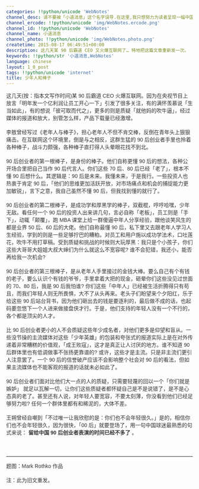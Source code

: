 ```yaml
---
categories: !!python/unicode 'WebNotes'
channel_desc: 请不要被「小道消息」这个名字误导.在这里,我只想努力为读者呈现一幅中国互联网的清明上河图.
channel_ercode: !!python/unicode 'img/WebNotes.ercode.png'
channel_id: !!python/unicode 'WebNotes'
channel_name: 小道消息
channel_photo: !!python/unicode 'img/WebNotes.photo.png'
createtime: 2015-08-17 06:49:51+00:00
description: 这几天某 90 后霸道 CEO 又火爆互联网了… 特地把这篇文章重新发一次。
keywords: !!python/str '小道消息,WebNotes'
language: chinese
layout: 1_0_post
tags: !!python/unicode 'internet'
title: 少年人和棒子
---
```

<div class="rich_media_content" id="js_content">
<p style="font-family: Avenir, sans-serif; border: 0px; margin-top: 12px; margin-bottom: 18px; padding: 0px; outline: 0px; color: rgb(51, 51, 51); white-space: normal;">
         这几天(按：指本文写作时间)某 90 后霸道 CEO 火爆互联网。因为在央视节目上放言「明年发一个亿利润让员工开心一下」引发了很多关注，有的满怀羡慕说「生当如此」，有的想说「彼可取而代之」，更多的则是质疑「就他妈的吹牛逼」，经过媒体的报道和放大，别管怎么样，产品下载量已经激增。
        </p>
<p style="font-family: Avenir, sans-serif; border: 0px; margin-top: 12px; margin-bottom: 18px; padding: 0px; outline: 0px; color: rgb(51, 51, 51); white-space: normal;">
         李敖曾经写过《老年人与棒子》，担心老年人不但不肯交棒，反倒在青年头上狠狠痛击。在互联网这个环境里，倒是与之相反，这群生猛的 90 后创业者手里也拎着各种棒子，战斗力颇强，各种棒子直打得人头晕眼花找不到北。
        </p>
<p style="font-family: Avenir, sans-serif; border: 0px; margin-top: 12px; margin-bottom: 18px; padding: 0px; outline: 0px; color: rgb(51, 51, 51); white-space: normal;">
         90 后创业者的第一根棒子，是身份的棒子。他们自称更懂 90 后的想法，各种公开场合里把自己当作 90 后代言人。你们这些 70 后、80 后已经「老了」，根本不懂 90 后想什么。其逻辑是：90 后是未来。我懂未来，于是我行。一些投资人也热衷于肯定 90 后，「他们的思维更加活跃开放，对市场痛点和机会的捕捉能力更加敏锐」，言下之意，我自己虽然不懂 90 后，但我找到懂的就行了。
        </p>
<p style="font-family: Avenir, sans-serif; border: 0px; margin-top: 12px; margin-bottom: 18px; padding: 0px; outline: 0px; color: rgb(51, 51, 51); white-space: normal;">
         90 后创业者的第二根棒子，是成功学和厚黑学的棒子，双截棍，哼哼哈嘿，少年无敌。看任何一个 90 后的投资人出来讲几句，言必自称「老板」，员工则是「手下」，动辄「颠覆」，跑 MBA 课堂上给一群傻逼中年人分享经验，跟他谈笑风生的都是业界 50 后、60 后的大佬。他们自称最懂 90 后，私下里又去跟老年人学习人生经验，学到的则是一些足够拧巴的糟粕。对员工和用户施以成功学法术，口吐莲花，吹牛不用打草稿。受到质疑和挑战的时候则大玩厚黑：我只是个小孩子，你们这些大哥哥大姐姐大叔大婶们为什么就这么不宽容呢? 谁不会犯错，我还小，能否再给我一次机会?
        </p>
<p style="font-family: Avenir, sans-serif; border: 0px; margin-top: 12px; margin-bottom: 18px; padding: 0px; outline: 0px; color: rgb(51, 51, 51); white-space: normal;">
         90 后创业者的第三根棒子，是从老年人手里接过的金钱大棒。要么自己有个有钱的老子，要么认识个有钱的爷爷，手里拿着大把的现金，砸晕你们这些没见过世面的 70、80 后，我是 90 后我怕谁? 你们这些「中年人」已经被生活折腾得只有苟且，而我们年轻人则无所畏惧，大不了从头再来。老头子们盼望来个夕阳红，乐于给这些 90 后站台背书，因为他们砸出去的钱是要逐利的，最后做不成的话，也起码要忽悠下一个人进来做接盘侠才行。于是，他们支持的年轻人没有一个不行的，各个都是顶尖的人才。
        </p>
<p style="font-family: Avenir, sans-serif; border: 0px; margin-top: 12px; margin-bottom: 18px; padding: 0px; outline: 0px; color: rgb(51, 51, 51); white-space: normal;">
         比 90 后创业者更小的人不会质疑这些年少成名者，对他们更多是仰望和盲从。一些没节操的主流媒体对这些「少年英雄」的包装和夸张式的报道实际上是在对外传递着非常糟糕的价值观，「成王败寇」，这才是真正让人讨厌的地方。谁不知道 90 后群体里也有低调做事不张扬更靠谱的? 或许，这些才是主流。只是非主流们更引人注意罢了。一个 90 后的信誉破产应该不会影响整个社会对 90 后的看法，但如果主流媒体也不能客观的报道的话就未必如此了。
        </p>
<p style="font-family: Avenir, sans-serif; border: 0px; margin-top: 12px; margin-bottom: 18px; padding: 0px; outline: 0px; color: rgb(51, 51, 51); white-space: normal;">
         90 后创业者们面对比他们大一点的人的质疑，只需要轻蔑的回以一个「你们就是嫉妒」 就足以瓦解一切，让你们这些质疑者都怀疑自己是不是说错了，是不是心态真的老了。甚至还有人说，对年轻人要宽容，不要太刻薄，你没看到他们已经足够努力啦? 任何一个群体里都有和稀泥的，大体不差。
        </p>
<p style="font-family: Avenir, sans-serif; border: 0px; margin-top: 12px; margin-bottom: 18px; padding: 0px; outline: 0px; color: rgb(51, 51, 51); white-space: normal;">
         王朔曾经自嘲到「不过唯一让我欣慰的是：你们也不会年轻很久。」是的，相信你们也不会年轻很久，因为很快，「00 后」就要登场了，用一句中国球迷最熟悉的句式来说：
         <strong>
          留给中国 90 后创业者表演的时间已经不多了
         </strong>
         。
        </p>
<p style="font-family: Avenir, sans-serif; border: 0px; margin-top: 12px; margin-bottom: 18px; padding: 0px; outline: 0px; color: rgb(51, 51, 51); white-space: normal;">
<br/>
</p>
<hr style="font-family: Avenir, sans-serif; border-right-width: 0px; border-bottom-width: 0px; border-left-width: 0px; border-top-style: solid; border-top-color: rgb(234, 234, 234); height: 1px; margin: 1em 0px; padding: 0px; color: rgb(51, 51, 51); white-space: normal;"/>
<p style="font-family: Avenir, sans-serif; border: 0px; margin-top: 12px; margin-bottom: 18px; padding: 0px; outline: 0px; color: rgb(51, 51, 51); white-space: normal;">
         题图：Mark Rothko 作品
        </p>
<p style="font-family: Avenir, sans-serif; border: 0px; margin-top: 12px; margin-bottom: 18px; padding: 0px; outline: 0px; color: rgb(51, 51, 51); white-space: normal;">
         注：此为旧文重发。
        </p>
<p>
<br/>
</p>
</div>